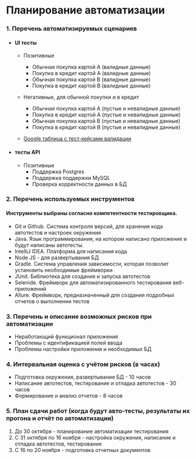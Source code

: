 # Планирование автоматизации

### 1. Перечень автоматизируемых сценариев

- #### UI тесты

    - Позитивные
        - Обычная покупка картой А (валидные данные)
        - Покупка в кредит картой А (валидные данные)
        - Обычная покупка картой B (валидные данные)
        - Покупка в кредит картой B (валидные данные)

    - Негативные, для обычной покупки и в кредит
        - Обычная покупка картой А (пустые и невалидные данные)
        - Покупка в кредит картой А (пустые и невалидные данные)
        - Обычная покупка картой B (пустые и невалидные данные)
        - Покупка в кредит картой B (пустые и невалидные данные)

    -  [Google таблица с тест-кейсами валидации](https://docs.google.com/spreadsheets/d/1UqI8QPI4CFlLypL6ZwX-dr8x_BfT9CW7sZ4vYoJh1po/edit?usp=sharing)

- #### тесты API

    - Позитивные
        - Поддержка Postgres
        - Поддержка поддержки MySQL
        - Проверка корректности данных в БД

### 2. Перечень используемых инструментов
#### Инструменты выбраны согласно компетентности тестировщика.
* Git и Github. Система контроля версий, для хранения кода автотестов и настроек окружения
* Java. Язык программирования, на котором написано приложение и будут написаны автотесты.
* IntelliJ IDEA. Платформа для написания кода
* Node JS - для развертывания БД
* Gradle. Система управления зависимости, которая позволит установить необходимые фреймворки
* JUnit. Библиотека для создания и запуска автотестов
* Selenide. Фреймворк для автоматизированного тестирования веб-приложений
* Allure. Фреймворк, предназначенный для создания подробных отчетов о выполнении тестов

### 3. Перечень и описание возможных рисков при автоматизации
* Неработающий функционал приложения
* Проблемы с идентификацией полей ввода
* Проблемы настройки приложения и необходимых БД

### 4. Интервальная оценка с учётом рисков (в часах)
* Подготовка окружения, развертывание БД - 10 часов
* Написание автотестов, тестирование и отладка автотестов -  30 часов
* Формирование и анализ отчетов - 8 часов

### 5. План сдачи работ (когда будут авто-тесты, результаты их прогона и отчёт по автоматизации)
1. До 30 октября - планирование автоматизации тестирования
1. С 31 октября по 16 ноября - настройка окружения, написание и отладка автотестов, тестирование
1. C 16 по 20 ноября - подготовка отчетных документов
